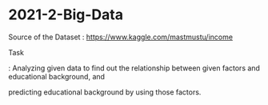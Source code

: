 # 2021-2-Big-Data

Source of the Dataset : https://www.kaggle.com/mastmustu/income

Task 

: Analyzing given data to find out the relationship between given factors and educational background, and

predicting educational background by using those factors.
